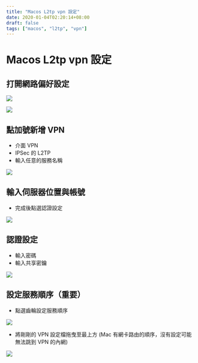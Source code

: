 ```yaml
---
title: "Macos L2tp vpn 設定"
date: 2020-01-04T02:20:14+08:00
draft: false
tags: ["macos", "l2tp", "vpn"]
---
```


# Macos L2tp vpn 設定
## 打開網路偏好設定
![](https://fblog.ooopiz.com/images/2020/01/b001.jpg)

![](https://fblog.ooopiz.com/images/2020/01/b002.jpg)

## 點加號新增 VPN
- 介面 VPN
- IPSec 的 L2TP
- 輸入任意的服務名稱

![](https://fblog.ooopiz.com/images/2020/01/b003.jpg)

## 輸入伺服器位置與帳號
- 完成後點選認證設定

![](https://fblog.ooopiz.com/images/2020/01/b004.jpg)

## 認證設定
- 輸入密碼
- 輸入共享密鑰

![](https://fblog.ooopiz.com/images/2020/01/b005.jpg)

## 設定服務順序（重要）
- 點選齒輪設定服務順序

![](https://fblog.ooopiz.com/images/2020/01/b006.jpg)

- 將剛剛的 VPN 設定檔拖曳至最上方 (Mac 有網卡路由的順序，沒有設定可能無法跳到 VPN 的內網)

![](https://fblog.ooopiz.com/images/2020/01/b007.jpg)
